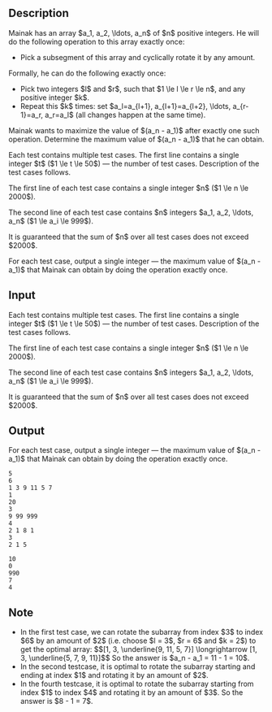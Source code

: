 ## Description

<div><p>Mainak has an array $a_1, a_2, \ldots, a_n$ of $n$ positive integers. He will do the following operation to this array <span class="tex-font-style-bf">exactly once</span>:</p><ul> <li> Pick a subsegment of this array and cyclically rotate it by any amount. </li></ul> Formally, he can do the following exactly once:<ul> <li> Pick two integers $l$ and $r$, such that $1 \le l \le r \le n$, and any positive integer $k$. </li><li> Repeat this $k$ times: set $a_l=a_{l+1}, a_{l+1}=a_{l+2}, \ldots, a_{r-1}=a_r, a_r=a_l$ (all changes happen at the same time). </li></ul><p>Mainak wants to <span class="tex-font-style-bf">maximize</span> the value of $(a_n - a_1)$ after exactly one such operation. Determine the maximum value of $(a_n - a_1)$ that he can obtain.</p></div><div class="input-specification"><p>Each test contains multiple test cases. The first line contains a single integer $t$ ($1 \le t \le 50$)&nbsp;— the number of test cases. Description of the test cases follows.</p><p>The first line of each test case contains a single integer $n$ ($1 \le n \le 2000$).</p><p>The second line of each test case contains $n$ integers $a_1, a_2, \ldots, a_n$ ($1 \le a_i \le 999$).</p><p>It is guaranteed that the sum of $n$ over all test cases does not exceed $2000$.</p></div><div class="output-specification"><p>For each test case, output a single integer&nbsp;— the maximum value of $(a_n - a_1)$ that Mainak can obtain by doing the operation <span class="tex-font-style-bf">exactly once</span>.</p></div>

## Input

<p>Each test contains multiple test cases. The first line contains a single integer $t$ ($1 \le t \le 50$)&nbsp;— the number of test cases. Description of the test cases follows.</p><p>The first line of each test case contains a single integer $n$ ($1 \le n \le 2000$).</p><p>The second line of each test case contains $n$ integers $a_1, a_2, \ldots, a_n$ ($1 \le a_i \le 999$).</p><p>It is guaranteed that the sum of $n$ over all test cases does not exceed $2000$.</p>

## Output

<p>For each test case, output a single integer&nbsp;— the maximum value of $(a_n - a_1)$ that Mainak can obtain by doing the operation <span class="tex-font-style-bf">exactly once</span>.</p>





```input1|2,3,6,7,10,11
5
6
1 3 9 11 5 7
1
20
3
9 99 999
4
2 1 8 1
3
2 1 5
```




```output1
10
0
990
7
4
```



## Note

<ul><li> In the first test case, we can rotate the subarray from index $3$ to index $6$ by an amount of $2$ (<span class="tex-font-style-it">i.e</span>. choose $l = 3$, $r = 6$ and $k = 2$) to get the optimal array: $$[1, 3, \underline{9, 11, 5, 7}] \longrightarrow [1, 3, \underline{5, 7, 9, 11}]$$ So the answer is $a_n - a_1 = 11 - 1 = 10$.</li><li> In the second testcase, it is optimal to rotate the subarray starting and ending at index $1$ and rotating it by an amount of $2$.</li><li> In the fourth testcase, it is optimal to rotate the subarray starting from index $1$ to index $4$ and rotating it by an amount of $3$. So the answer is $8 - 1 = 7$.</li></ul>
